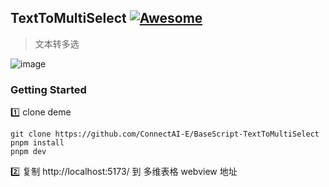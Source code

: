 
## TextToMultiSelect [![Awesome](https://cdn.rawgit.com/sindresorhus/awesome/d7305f38d29fed78fa85652e3a63e154dd8e8829/media/badge.svg)](https://github.com/connectai-e/awesome-basescript)

> 文本转多选

![image](https://github.com/ConnectAI-E/BaseScript-TextToMultiSelect/assets/110169811/20d894ba-fcd7-4823-90f1-b9d94646999a)



### Getting Started

1️⃣ clone deme
```
git clone https://github.com/ConnectAI-E/BaseScript-TextToMultiSelect
pnpm install
pnpm dev
```
2️⃣ 复制 http://localhost:5173/ 到 多维表格 webview 地址
